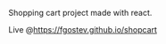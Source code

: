 Shopping cart project made with react.

Live @https://fgostev.github.io/shopcart


<!-- 
Things for the day:
-Add bad for more than one item
-Create logic:
 add unique id key for all objects
   if item is in the basket, add a number of the same item

-Create logic:
  State for all summ of items,
  make it adjustable dependable of adding and removing objects
 -->
